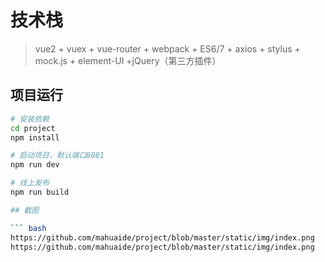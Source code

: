 # 技术栈

> vue2 + vuex + vue-router + webpack + ES6/7 + axios + stylus + mock.js + element-UI +jQuery（第三方插件）

## 项目运行

``` bash
# 安装依赖
cd project
npm install

# 启动项目，默认端口8081
npm run dev

# 线上发布
npm run build

## 截图

``` bash
https://github.com/mahuaide/project/blob/master/static/img/index.png
https://github.com/mahuaide/project/blob/master/static/img/index.png

